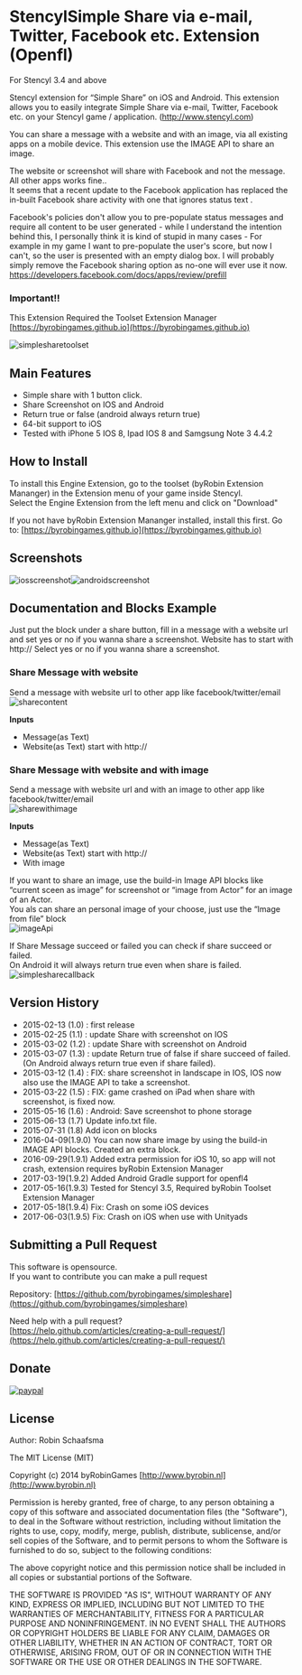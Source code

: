 # StencylSimple Share via e-mail, Twitter, Facebook etc. Extension (Openfl)

For Stencyl 3.4 and above

Stencyl extension for “Simple Share” on iOS and Android. This extension allows you to easily integrate Simple Share via e-mail, Twitter, Facebook etc. on your Stencyl game / application. (http://www.stencyl.com)

You can share a message with a website and with an image, via all existing apps on a mobile device. This extension use the IMAGE API to share an image.

<span font="color:red;">The website or screenshot will share with Facebook and not the message. All other apps works fine..</span><br/>
It seems that a recent update to the Facebook application has replaced the in-built Facebook share activity with one that ignores status text .

Facebook's policies don't allow you to pre-populate status messages and require all content to be user generated - while I understand the intention behind this, I personally think it is kind of stupid in many cases - For example in my game I want to pre-populate the user's score, but now I can't, so the user is presented with an empty dialog box. I will probably simply remove the Facebook sharing option as no-one will ever use it now.<br/>
https://developers.facebook.com/docs/apps/review/prefill

### Important!!

This Extension Required the Toolset Extension Manager [https://byrobingames.github.io](https://byrobingames.github.io)

![simplesharetoolset](https://byrobingames.github.io/img/simpleshare/simplesharetoolset.png)

## Main Features

- Simple share with 1 button click.
- Share Screenshot on IOS and Android
- Return true or false (android always return true)
- 64-bit support to iOS
- Tested with iPhone 5 IOS 8, Ipad IOS 8 and Samgsung Note 3 4.4.2

## How to Install

To install this Engine Extension, go to the toolset (byRobin Extension Mananger) in the Extension menu of your game inside Stencyl.<br/>
Select the Engine Extension from the left menu and click on "Download"

If you not have byRobin Extension Mananger installed, install this first.
Go to: [https://byrobingames.github.io](https://byrobingames.github.io)

## Screenshots
![iosscreenshot](https://byrobingames.github.io/img/simpleshare/simpleshareios.png)![androidscreenshot](https://byrobingames.github.io/img/simpleshare/simpleshareandroid.png)

## Documentation and Blocks Example

Just put the block under a share button, fill in a message with a website url and set yes or no if you wanna share a screenshot. Website has to start with http://
Select yes or no if you wanna share a screenshot.

### Share Message with website
Send a message with website url to other app like facebook/twitter/email<br/>
![sharecontent](https://byrobingames.github.io/img/simpleshare/sharecontent.png)

**Inputs**
- Message(as Text)
- Website(as Text) start with http://

### Share Message with website and with image

Send a message with website url  and with an image to other app like facebook/twitter/email<br/>
![sharewithimage](https://byrobingames.github.io/img/simpleshare/sharewithimage.png)

**Inputs**

- Message(as Text)
- Website(as Text) start with http://
- With image

If you want to share an image, use the build-in Image API blocks like “current sceen as image” for screenshot or “image from Actor” for an image of an Actor.<br/>
You als can share an personal image of your choose, just use the “Image from file” block<br/>
![imageApi](https://byrobingames.github.io/img/simpleshare/imageApi.png)

If Share Message succeed or failed you can check if share succeed or failed.<br/>
<span font="color:red;">On Android it will always return true even when share is failed.</span><br/>
![simplesharecallback](https://byrobingames.github.io/img/simpleshare/simplesharecallback.png)

## Version History

- 2015-02-13 (1.0) : first release
- 2015-02-25 (1.1) : update Share with screenshot on IOS
- 2015-03-02 (1.2) : update Share with screenshot on Android
- 2015-03-07 (1.3) : update Return true of false if share succeed of failed. (On Android always return true even if share failed).
- 2015-03-12 (1.4) : FIX: share screenshot in landscape in IOS, IOS now also use the IMAGE API to take a screenshot.
- 2015-03-22 (1.5) : FIX:  game crashed on iPad when share with screenshot, is fixed now.
- 2015-05-16 (1.6) : Android: Save screenshot to phone storage
- 2015-06-13 (1.7) Update info.txt file.
- 2015-07-31 (1.8) Add icon on blocks
- 2016-04-09(1.9.0) You can now share image by using the build-in IMAGE API blocks. Created an extra block.
- 2016-09-29(1.9.1) Added extra permission for iOS 10, so app will not crash, extension requires byRobin Extension Manager
- 2017-03-19(1.9.2) Added Android Gradle support for openfl4
- 2017-05-16(1.9.3) Tested for Stencyl 3.5, Required byRobin Toolset Extension Manager
- 2017-05-18(1.9.4) Fix: Crash on some iOS devices
- 2017-06-03(1.9.5) Fix: Crash on iOS when use with Unityads

## Submitting a Pull Request

This software is opensource.<br/>
If you want to contribute you can make a pull request

Repository: [https://github.com/byrobingames/simpleshare](https://github.com/byrobingames/simpleshare)

Need help with a pull request?<br/>
[https://help.github.com/articles/creating-a-pull-request/](https://help.github.com/articles/creating-a-pull-request/)

## Donate

[![paypal](https://www.paypalobjects.com/en_US/i/btn/btn_donateCC_LG.gif)](https://www.paypal.com/cgi-bin/webscr?cmd=_s-xclick&hosted_button_id=HKLGFCAGKBMFL)<br />

## License

Author: Robin Schaafsma

The MIT License (MIT)

Copyright (c) 2014 byRobinGames [http://www.byrobin.nl](http://www.byrobin.nl)

Permission is hereby granted, free of charge, to any person obtaining a copy of this software and associated documentation files (the "Software"), to deal in the Software without restriction, including without limitation the rights to use, copy, modify, merge, publish, distribute, sublicense, and/or sell copies of the Software, and to permit persons to whom the Software is furnished to do so, subject to the following conditions:

The above copyright notice and this permission notice shall be included in all copies or substantial portions of the Software.

THE SOFTWARE IS PROVIDED "AS IS", WITHOUT WARRANTY OF ANY KIND, EXPRESS OR IMPLIED, INCLUDING BUT NOT LIMITED TO THE WARRANTIES OF MERCHANTABILITY, FITNESS FOR A PARTICULAR PURPOSE AND NONINFRINGEMENT. IN NO EVENT SHALL THE AUTHORS OR COPYRIGHT HOLDERS BE LIABLE FOR ANY CLAIM, DAMAGES OR OTHER LIABILITY, WHETHER IN AN ACTION OF CONTRACT, TORT OR OTHERWISE, ARISING FROM, OUT OF OR IN CONNECTION WITH THE SOFTWARE OR THE USE OR OTHER DEALINGS IN THE SOFTWARE.
